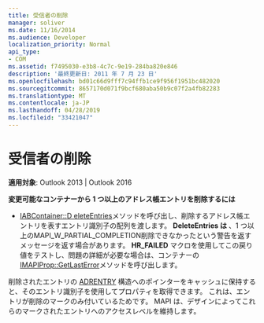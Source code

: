 ```yaml
---
title: 受信者の削除
manager: soliver
ms.date: 11/16/2014
ms.audience: Developer
localization_priority: Normal
api_type:
- COM
ms.assetid: f7495030-e3b8-4c7c-9e19-284ba820e846
description: '最終更新日: 2011 年 7 月 23 日'
ms.openlocfilehash: bd01c66d9fff7c94ffb1ce9f956f1951bc482020
ms.sourcegitcommit: 8657170d071f9bcf680aba50b9c07f2a4fb82283
ms.translationtype: MT
ms.contentlocale: ja-JP
ms.lasthandoff: 04/28/2019
ms.locfileid: "33421047"
---
```

# <a name="deleting-a-recipient"></a>受信者の削除

  
  
**適用対象**: Outlook 2013 | Outlook 2016 
  
 **変更可能なコンテナーから 1 つ以上のアドレス帳エントリを削除するには**
  
- [IABContainer::D eleteEntries](iabcontainer-deleteentries.md)メソッドを呼び出し、削除するアドレス帳エントリを表すエントリ識別子の配列を渡します。 **DeleteEntries は** 、1 つ以上のMAPI_W_PARTIAL_COMPLETION削除できなかったという警告を返すメッセージを返す場合があります。 **HR_FAILED** マクロを使用してこの戻り値をテストし、問題の詳細が必要な場合は、コンテナーの [IMAPIProp::GetLastError](imapiprop-getlasterror.md)メソッドを呼び出します。 
    
削除されたエントリの [ADRENTRY](adrentry.md) 構造へのポインターをキャッシュに保持すると、そのエントリ識別子を使用してプロパティを取得できます。 これは、エントリが削除のマークのみ付いているためです。 MAPI は、デザインによってこれらのマークされたエントリへのアクセスレベルを維持します。 
  

